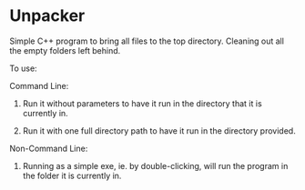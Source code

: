 # Unpacker
Simple C++ program to bring all files to the top directory. Cleaning out all the empty folders left behind.


To use:

Command Line:
	
  1) Run it without parameters to have it run in the directory that it is currently in.

  2) Run it with one full directory path to have it run in the directory provided.
	


Non-Command Line:
	
  1) Running as a simple exe, ie. by double-clicking, will run the program in the folder it is currently in.